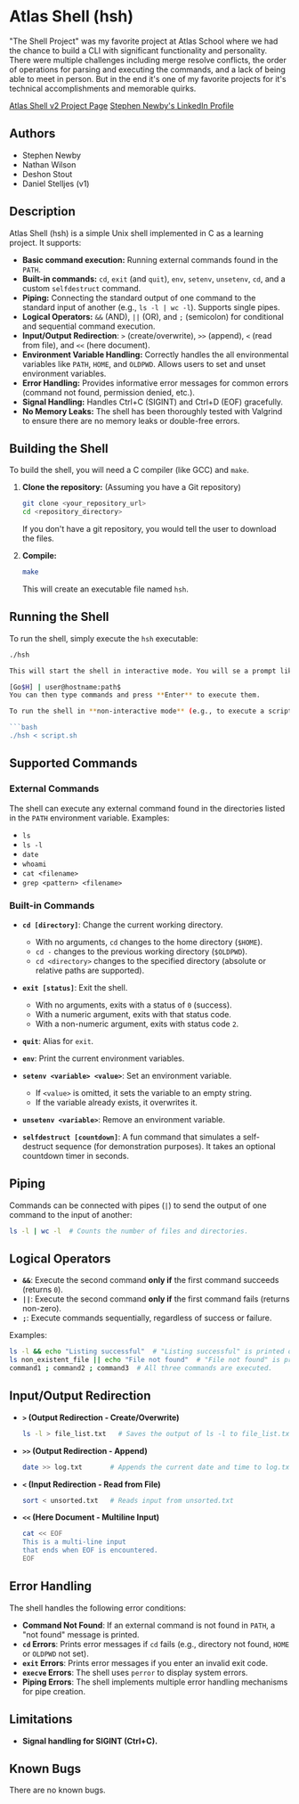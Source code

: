 # Atlas Shell (hsh)

"The Shell Project" was my favorite project at Atlas School where we had the chance to build a CLI with significant functionality and personality. There were multiple challenges including merge resolve conflicts, the order of operations for parsing and executing the commands, and a lack of being able to meet in person. But in the end it's one of my favorite projects for it's technical accomplishments and memorable quirks.

[Atlas Shell v2 Project Page](https://github.com/TheSnewby/atlas-shell_v2)
[Stephen Newby's LinkedIn Profile](https://www.linkedin.com/in/stephenjnewby/)

## Authors

*   Stephen Newby
*   Nathan Wilson
*   Deshon Stout
*	Daniel Stelljes (v1)

## Description

Atlas Shell (hsh) is a simple Unix shell implemented in C as a learning project.  It supports:

*   **Basic command execution:** Running external commands found in the `PATH`.
*   **Built-in commands:**  `cd`, `exit` (and `quit`), `env`, `setenv`, `unsetenv`, `cd`, and a custom `selfdestruct` command.
*   **Piping:**  Connecting the standard output of one command to the standard input of another (e.g., `ls -l | wc -l`).  Supports single pipes.
*   **Logical Operators:**  `&&` (AND), `||` (OR), and `;` (semicolon) for conditional and sequential command execution.
*   **Input/Output Redirection**: `>` (create/overwrite), `>>` (append), `<` (read from file), and `<<` (here document).
*   **Environment Variable Handling:**  Correctly handles the all environmental variables like `PATH`, `HOME`, and `OLDPWD`.  Allows users to set and unset environment variables.
*   **Error Handling:**  Provides informative error messages for common errors (command not found, permission denied, etc.).
*   **Signal Handling:** Handles Ctrl+C (SIGINT) and Ctrl+D (EOF) gracefully.
*   **No Memory Leaks:**  The shell has been thoroughly tested with Valgrind to ensure there are no memory leaks or double-free errors.

## Building the Shell

To build the shell, you will need a C compiler (like GCC) and `make`.

1.  **Clone the repository:** (Assuming you have a Git repository)

    ```bash
    git clone <your_repository_url>
    cd <repository_directory>
    ```
    If you don't have a git repository, you would tell the user to download the files.

2.  **Compile:**

    ```bash
    make
    ```

    This will create an executable file named `hsh`.

## Running the Shell

To run the shell, simply execute the `hsh` executable:

```bash
./hsh  

This will start the shell in interactive mode. You will se a prompt like this:

[Go$H] | user@hostname:path$
You can then type commands and press **Enter** to execute them.

To run the shell in **non-interactive mode** (e.g., to execute a script), redirect the script to the shell's standard input:

```bash
./hsh < script.sh
```

## Supported Commands  

### External Commands  

The shell can execute any external command found in the directories listed in the `PATH` environment variable. Examples:

- `ls`
- `ls -l`
- `date`
- `whoami`
- `cat <filename>`
- `grep <pattern> <filename>`

### Built-in Commands  

- **`cd [directory]`**: Change the current working directory.  
  - With no arguments, `cd` changes to the home directory (`$HOME`).  
  - `cd -` changes to the previous working directory (`$OLDPWD`).  
  - `cd <directory>` changes to the specified directory (absolute or relative paths are supported).  

- **`exit [status]`**: Exit the shell.  
  - With no arguments, exits with a status of `0` (success).  
  - With a numeric argument, exits with that status code.  
  - With a non-numeric argument, exits with status code `2`.  

- **`quit`**: Alias for `exit`.  

- **`env`**: Print the current environment variables.  

- **`setenv <variable> <value>`**: Set an environment variable.  
  - If `<value>` is omitted, it sets the variable to an empty string.  
  - If the variable already exists, it overwrites it.  

- **`unsetenv <variable>`**: Remove an environment variable.  

- **`selfdestruct [countdown]`**: A fun command that simulates a self-destruct sequence (for demonstration purposes). It takes an optional countdown timer in seconds.  

## Piping  

Commands can be connected with pipes (`|`) to send the output of one command to the input of another:

```bash
ls -l | wc -l  # Counts the number of files and directories.
```

## Logical Operators  

- **`&&`**: Execute the second command **only if** the first command succeeds (returns `0`).
- **`||`**: Execute the second command **only if** the first command fails (returns non-zero).
- **`;`**: Execute commands sequentially, regardless of success or failure.

Examples:

```bash
ls -l && echo "Listing successful"  # "Listing successful" is printed only if ls succeeds.
ls non_existent_file || echo "File not found"  # "File not found" is printed if ls fails.
command1 ; command2 ; command3  # All three commands are executed.
```

## Input/Output Redirection  

- **`>` (Output Redirection - Create/Overwrite)**  
  ```bash
  ls -l > file_list.txt   # Saves the output of ls -l to file_list.txt
  ```
- **`>>` (Output Redirection - Append)**  
  ```bash
  date >> log.txt       # Appends the current date and time to log.txt
  ```
- **`<` (Input Redirection - Read from File)**  
  ```bash
  sort < unsorted.txt   # Reads input from unsorted.txt
  ```
- **`<<` (Here Document - Multiline Input)**  
  ```bash
  cat << EOF
  This is a multi-line input
  that ends when EOF is encountered.
  EOF
  ```

## Error Handling  

The shell handles the following error conditions:

- **Command Not Found**: If an external command is not found in `PATH`, a "not found" message is printed.  
- **`cd` Errors**: Prints error messages if `cd` fails (e.g., directory not found, `HOME` or `OLDPWD` not set).  
- **`exit` Errors**: Prints error messages if you enter an invalid exit code.  
- **`execve` Errors**: The shell uses `perror` to display system errors.  
- **Piping Errors**: The shell implements multiple error handling mechanisms for pipe creation.  

## Limitations  

- **Signal handling for SIGINT (Ctrl+C).**  

## Known Bugs  

There are no known bugs.
